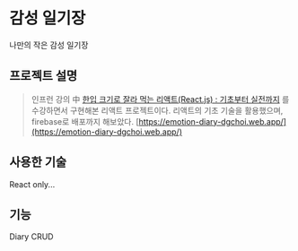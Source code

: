 # 감성 일기장

나만의 작은 감성 일기장

## 프로젝트 설명

> 인프런 강의 中 [한입 크기로 잘라 먹는 리액트(React.js) : 기초부터 실전까지](https://www.inflearn.com/course/%ED%95%9C%EC%9E%85-%EB%A6%AC%EC%95%A1%ED%8A%B8/dashboard) 를 수강하면서 구현해본 리액트 프로젝트이다.
> 리액트의 기초 기술을 활용했으며, firebase로 배포까지 해보았다.
> [https://emotion-diary-dgchoi.web.app/](https://emotion-diary-dgchoi.web.app/)

## 사용한 기술

React only...

## 기능

Diary CRUD
